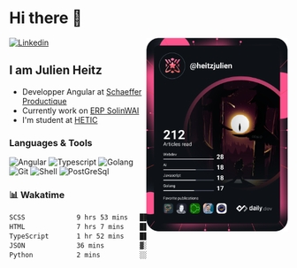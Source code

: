 <h1>Hi there 👋</h1>

<div align="left">

  <a href="https://www.linkedin.com/in/heitzjulien/">
    <img
      src="https://img.shields.io/static/v1?logo=linkedin&style=flat-square&color=0072b1&label=LinkedIn&message=%20"
      alt="Linkedin"
    />
  </a>

  <a href="https://>app.daily.dev/heitzjulien" target="_blank">
    <img
      width="256"
      align="right"
      src="https://raw.githubusercontent.com/heitzjulien/heitzjulien/devcard/devcard.svg"
    />
  </a>
</div>

## I am Julien Heitz

- Developper Angular at [Schaeffer Productique](www.schaeffer-productique.com)
- Currently work on [ERP SolinWAI](https://www.schaeffer-productique.com/solin-wai/)
- I'm student at [HETIC](https://www.hetic.net)

### Languages & Tools

![Angular](https://img.shields.io/badge/Angular-DD0031?style=for-the-badge&logo=angular&logoColor=white)
![Typescript](https://img.shields.io/badge/TypeScript-007ACC?style=for-the-badge&logo=typescript&logoColor=white)
![Golang](https://img.shields.io/badge/Go-00ADD8?style=for-the-badge&logo=go&logoColor=white)
![Git](https://img.shields.io/badge/GIT-E44C30?style=for-the-badge&logo=git&logoColor=white)
![Shell](https://img.shields.io/badge/Shell_Script-121011?style=for-the-badge&logo=gnu-bash&logoColor=white)
![PostGreSql](https://img.shields.io/badge/PostgreSQL-316192?style=for-the-badge&logo=postgresql&logoColor=white)

### 📊 Wakatime

<!--START_SECTION:waka-->

```txt
SCSS             9 hrs 53 mins   ████████████▓░░░░░░░░░░░░   50.59 %
HTML             7 hrs 7 mins    █████████░░░░░░░░░░░░░░░░   36.47 %
TypeScript       1 hr 52 mins    ██▒░░░░░░░░░░░░░░░░░░░░░░   09.63 %
JSON             36 mins         ▓░░░░░░░░░░░░░░░░░░░░░░░░   03.10 %
Python           2 mins          ░░░░░░░░░░░░░░░░░░░░░░░░░   00.18 %
```

<!--END_SECTION:waka-->
